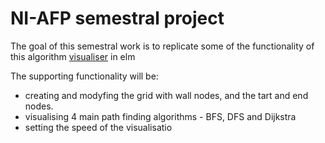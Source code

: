 # NI-AFP semestral project

The goal of this semestral work is to replicate some of the functionality of this algorithm [visualiser](https://clementmihailescu.github.io/Pathfinding-Visualizer/#) in elm 

The supporting functionality will be:
- creating and modyfing the grid with wall nodes, and the tart and end nodes.
- visualising 4 main path finding algorithms - BFS, DFS and Dijkstra
- setting the speed of the visualisatio

